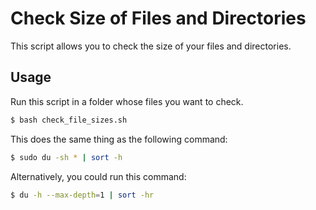 # Check Size of Files and Directories

This script allows you to check the size of your files and directories.

## Usage

Run this script in a folder whose files you want to check.

```bash
$ bash check_file_sizes.sh
```

This does the same thing as the following command:

```bash
$ sudo du -sh * | sort -h
```

Alternatively, you could run this command:

```bash
$ du -h --max-depth=1 | sort -hr
```
